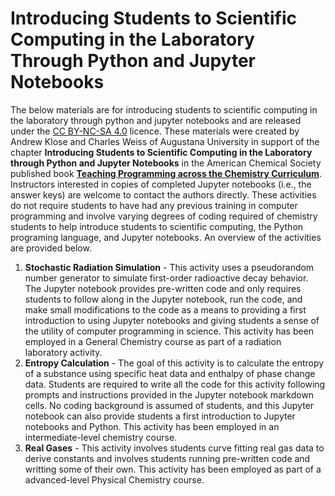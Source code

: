 # Introducing Students to Scientific Computing in the Laboratory Through Python and Jupyter Notebooks

The below materials are for introducing students to scientific computing in the laboratory through python and jupyter notebooks and are released under the [CC BY-NC-SA 4.0](https://creativecommons.org/licenses/by-nc-sa/4.0/) licence. These materials were created by Andrew Klose and Charles Weiss of Augustana University in support of the chapter **Introducing Students to Scientific Computing in the Laboratory through Python and Jupyter Notebooks** in the American Chemical Society published book [**Teaching Programming across the Chemistry Curriculum**](https://pubs.acs.org/doi/book/10.1021/bk-2021-1387). Instructors interested in copies of completed Jupyter notebooks (i.e., the answer keys) are welcome to contact the authors directly. These activities do not require students to have had any previous training in computer programming and involve varying degrees of coding required of chemistry students to help introduce students to scientific computing, the Python programing language, and Jupyter notebooks. An overview of the activities are provided below.
1. **Stochastic Radiation Simulation** - This activity uses a pseudorandom number generator to simulate first-order radioactive decay behavior. The Jupyter notebook provides pre-written code and only requires students to follow along in the Jupyter notebook, run the code, and make small modifications to the code as a means to providing a first introduction to using Jupyter notebooks and giving students a sense of the utility of computer programming in science. This activity has been employed in a General Chemistry course as part of a radiation laboratory activity.
2. **Entropy Calculation** - The goal of this activity is to calculate the entropy of a substance using specific heat data and enthalpy of phase change data. Students are required to write all the code for this activity following prompts and instructions provided in the Jupyter notebook markdown cells. No coding background is assumed of students, and this Jupyter notebook can also provide students a first introduction to Jupyter notebooks and Python. This activity has been employed in an intermediate-level chemistry course.
3. **Real Gases** - This activity involves students curve fitting real gas data to derive constants and involves students running pre-written code and writting some of their own. This activity has been employed as part of a advanced-level Physical Chemistry course.

